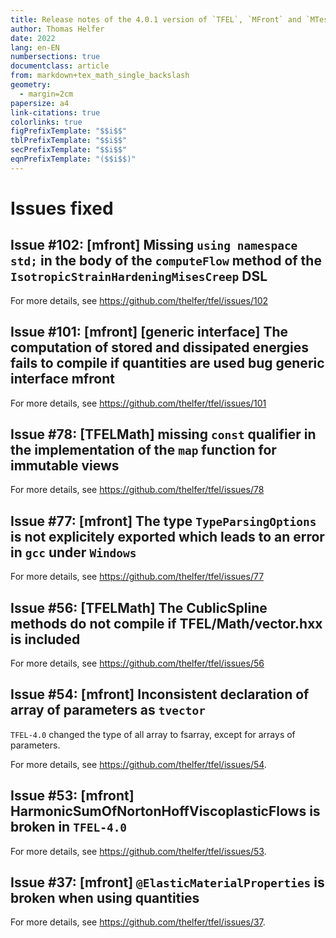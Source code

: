 ```yaml
---
title: Release notes of the 4.0.1 version of `TFEL`, `MFront` and `MTest`
author: Thomas Helfer
date: 2022
lang: en-EN
numbersections: true
documentclass: article
from: markdown+tex_math_single_backslash
geometry:
  - margin=2cm
papersize: a4
link-citations: true
colorlinks: true
figPrefixTemplate: "$$i$$"
tblPrefixTemplate: "$$i$$"
secPrefixTemplate: "$$i$$"
eqnPrefixTemplate: "($$i$$)"
---
```


# Issues fixed

## Issue #102: [mfront] Missing `using namespace std;` in the body of the `computeFlow` method of the `IsotropicStrainHardeningMisesCreep` DSL

For more details, see <https://github.com/thelfer/tfel/issues/102>

## Issue #101: [mfront] [generic interface] The computation of stored and dissipated energies fails to compile if quantities are used bug generic interface mfront

For more details, see <https://github.com/thelfer/tfel/issues/101>

## Issue #78: [TFELMath] missing `const` qualifier in the implementation of the `map` function for immutable views

For more details, see <https://github.com/thelfer/tfel/issues/78>

## Issue #77: [mfront] The type `TypeParsingOptions` is not explicitely exported which leads to an error in `gcc` under `Windows`

For more details, see <https://github.com/thelfer/tfel/issues/77>

## Issue #56: [TFELMath] The CublicSpline methods do not compile if TFEL/Math/vector.hxx is included

For more details, see <https://github.com/thelfer/tfel/issues/56>

## Issue #54: [mfront] Inconsistent declaration of array of parameters as `tvector`

`TFEL-4.0` changed the type of all array to fsarray, except for arrays of
parameters.

For more details, see <https://github.com/thelfer/tfel/issues/54>.

## Issue #53: [mfront] HarmonicSumOfNortonHoffViscoplasticFlows is broken in `TFEL-4.0`

For more details, see <https://github.com/thelfer/tfel/issues/53>.

## Issue #37: [mfront] `@ElasticMaterialProperties` is broken when using quantities

For more details, see <https://github.com/thelfer/tfel/issues/37>.

